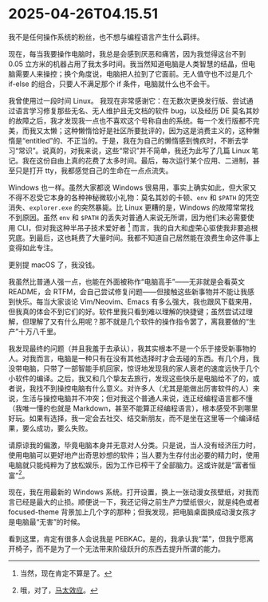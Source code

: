 # 2025-04-26T04.15.51

我不是任何操作系统的粉丝，也不想与编程语言产生什么羁绊。

现在，每当我要操作电脑时，我总是会感到厌恶和痛苦，因为我觉得这台不到 0.05 立方米的机器占用了我太多时间。我当然知道电脑是人类智慧的结晶，但电脑需要人来操控；换个角度说，电脑把人拉到了它面前。无人值守也不过是几个 if-else 的组合，只要人不满足那个 if 条件，电脑就什么也不会干。

我曾使用过一段时间 Linux。
我现在非常感谢它：在无数次更换发行版、尝试通过语言学习修复那些无名、无人维护且无文档的软件 bug，以及经历 DE 莫名其妙的故障之后，我才发现我一点也不喜欢这个号称自由的系统。每一个发行版都不完美，而我又太懒；这种懒惰恰好是社区所要批评的，因为这是消费主义的，这种懒惰是“entitled”的、不正当的。于是，我在为自己的懒惰感到愧疚时，不断去学习“常识”。说真的，对我来说，这些“常识”并不简单，我还为此写了几篇 Linux 笔记。我在这份自由上真的花费了太多时间。最后，每次运行某个应用、二进制，甚至只是打开 tty，我都感觉自己的生命在一点点流失。

Windows 也一样。虽然大家都说 Windows 很易用，事实上确实如此，但大家又不得不忍受它本身的各种神秘微软小礼物：莫名其妙的卡顿、`env` 和 `$PATH` 的凭空消失、`explorer.exe` 的突然暴毙。比 Linux 更糟的是，Windows 的故障常常找不到原因。虽然 `env` 和 `$PATH` 的丢失对普通人来说无所谓，因为他们未必需要使用 CLI，但对我这种半吊子技术爱好者 [^1] 而言，我的自大和虚荣心驱使我非要追根究底。到最后，这也耗费了大量时间。我都不知道自己居然能在浪费生命这件事上变得如此专注。

更别提 macOS 了，我没钱。

我虽然比普通人强一点，也能在外面被称作“电脑高手”——无非就是会看英文 README，会 RTFM，会自己尝试修复问题——但接触这些新事物并不能让我感到快乐。每当大家谈论 Vim/Neovim、Emacs 有多么强大，我也跟风下载来用，但我真的体会不到它们的好。软件里我只看到难以理解的快捷键；虽然尝试过理解，但理解了又有什么用呢？那不就是几个软件的操作指令罢了，离我要做的“生产”十万八千里。

我发现最终的问题（并且我羞于去承认），我其实根本不是一个乐于接受新事物的人。对我而言，电脑是一种只有在没有其他选择时才会去碰的东西。有几个月，我没带电脑，只带了一部智能手机回家，惊讶地发现我的家人衰老的速度远快于几个小软件的编译。之后，我又和几个挚友去旅行，发现这些快乐是电脑给不了的，或者说，我找不到操控电脑有什么意义。对许多人（尤其是能做出厉害软件的人）来说，生活与操控电脑并不冲突；但对我这个普通人来说，连正经编程语言都不懂（我唯一懂的也就是 Markdown，甚至不能算正经编程语言），根本感受不到哪里好玩。如果有选择，我一定会去社交、结交新朋友，而不是坐在这里等一个编译结果，要么成功，要么失败。

请原谅我的偏激，毕竟电脑本身并无意对人分类。只是说，当人没有经济压力时，使用电脑可以更好地产出奇思妙想的软件；当人要为生存付出必要的精力时，使用电脑就只能纯粹为了放松娱乐，因为工作已榨干了全部脑力。这或许就是“富者恒富”[^2]。

现在，我在用最新的 Windows 系统。打开设置，换上一张动漫女孩壁纸，对我而言已经是最大的止损。顺便说一下，我还记得之前生产力壁纸很火，就是纯色或者 focused-theme 背景加上几个字的那种；但我发现，把电脑桌面换成动漫女孩才是电脑最“无害”的时候。

看到这里，肯定有很多人会说我是 PEBKAC。是的，我承认我“菜”，但我宁愿离开椅子，而不是为了一个无法带来阶级跃升的东西去提升所谓的能力。

[^1]: 当然，现在肯定不算是了。
[^2]: 哦，对了，[马太效应](https://en.wikipedia.org/wiki/Matthew_effect)。